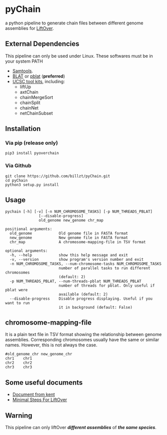 # pyChain
a python pipeline to generate chain files between different genome assemblies for [LiftOver](https://genome.ucsc.edu/cgi-bin/hgLiftOver).

## External Dependencies
This pipeline can only be used under Linux.
These softwares must be in your system PATH
* [Samtools](https://www.htslib.org/).
* [BLAT](http://hgdownload.cse.ucsc.edu/admin/exe/linux.x86_64/) or [pblat](https://github.com/icebert/pblat) (**preferred**)
* [UCSC tool kits](http://hgdownload.cse.ucsc.edu/admin/exe/linux.x86_64/), including:
    * liftUp
    * axtChain
    * chainMergeSort
    * chainSplit
    * chainNet
    * netChainSubset

## Installation
### Via pip (release only)
```
pip3 install pyoverchain
```

### Via Github
```
git clone https://github.com/billzt/pyChain.git
cd pyChain
python3 setup.py install
```

## Usage
```
pychain [-h] [-v] [-n NUM_CHROMOSOME_TASKS] [-p NUM_THREADS_PBLAT]
               [--disable-progress]
               old_genome new_genome chr_map

positional arguments:
  old_genome            Old genome file in FASTA format
  new_genome            New genome file in FASTA format
  chr_map               A chromosome-mapping-file in TSV format

optional arguments:
  -h, --help            show this help message and exit
  -v, --version         show program's version number and exit
  -n NUM_CHROMOSOME_TASKS, --num-chromosome-tasks NUM_CHROMOSOME_TASKS
                        number of parallel tasks to run different chromosomes
                        (default: 2)
  -p NUM_THREADS_PBLAT, --num-threads-pblat NUM_THREADS_PBLAT
                        number of threads for pblat. Only useful if pblat were
                        available (default: 2)
  --disable-progress    Disable progress displaying. Useful if you want to run
                        it in background (default: False)
```

## chromosome-mapping-file
It is a plain text file in TSV format showing the relationship between genome assemblies. Corresponding
chromosomes usually have the same or similar names. However, this is not always the case.
```
#old_genome_chr new_genome_chr
chr1    chr1
chr2    chr2
chr3    chr3
```

## Some useful documents
* [Document from kent](https://hgwdev.gi.ucsc.edu/~kent/src/unzipped/hg/doc/liftOver.txt)
* [Minimal Steps For LiftOver](http://genomewiki.ucsc.edu/index.php/Minimal_Steps_For_LiftOver)

## Warning
This pipeline can only liftOver ***different assemblies*** of ***the same species***.
